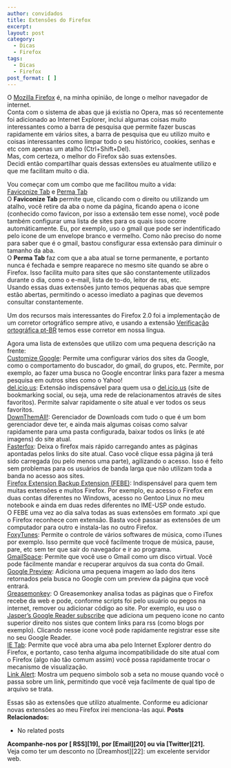 ```yaml
---
author: convidados
title: Extensões do Firefox
excerpt:
layout: post
category:
  - Dicas
  - Firefox
tags:
  - Dicas
  - Firefox
post_format: [ ]
---
```

O [Mozilla Firefox][1] é, na minha opinião, de longe o melhor navegador de internet.  
Conta com o sistema de abas que já existia no Opera, mas só recentemente foi adicionado ao Internet Explorer, inclui algumas coisas muito interessantes como a barra de pesquisa que permite fazer buscas rapidamente em vários sites, a barra de pesquisa que eu utilizo muito e coisas interessantes como limpar todo o seu histórico, cookies, senhas e etc com apenas um atalho (Ctrl+Shift+Del).  
Mas, com certeza, o melhor do Firefox são suas extensões.  
Decidi então compartilhar quais dessas extensões eu atualmente utilizo e que me facilitam muito o dia.

Vou começar com um combo que me facilitou muito a vida:  
[Faviconize Tab][2] e [Perma Tab][3]  
O **Faviconize Tab** permite que, clicando com o direito ou utilizando um atalho, você retire da aba o nome da página, ficando apena o icone (conhecido como favicon, por isso a extensão tem esse nome), você pode também configurar uma lista de sites para os quais isso ocorre automáticamente. Eu, por exemplo, uso o gmail que pode ser indentificado pelo icone de um envelope branco e vermelho. Como não preciso do nome para saber que é o gmail, bastou consfigurar essa extensão para diminuir o tamanho da aba.  
O **Perma Tab** faz com que a aba atual se torne permanente, e portanto nunca é fechada e sempre reaparece no mesmo site quando se abre o Firefox. Isso facilita muito para sites que são constantemente utilizados durante o dia, como o e-mail, lista de to-do, leitor de rss, etc.  
Usando essas duas extensões junto temos pequenas abas que sempre estão abertas, permitindo o acesso imediato a paginas que devemos consultar constantemente.

Um dos recursos mais interessantes do Firefox 2.0 foi a implementação de um corretor ortográfico sempre ativo, e usando a extensão [Verificação ortográfica pt-BR][4] temos esse corretor em nossa língua.

Agora uma lista de extensões que utilizo com uma pequena descrição na frente:  
[Customize Google][5]: Permite uma configurar vários dos sites da Google, como o comportamento do buscador, do gmail, do grupos, etc. Permite, por exemplo, ao fazer uma busca no Google encontrar links para fazer a mesma pesquisa em outros sites como o Yahoo!  
[del.icio.us][6]: Extensão indispensável para quem usa o [del.icio.us][7] (site de bookmarking social, ou seja, uma rede de relacionamentos através de sites favoritos). Permite salvar rapidamente o site atual e ver todos os seus favoritos.  
[DownThemAll!][8]: Gerenciador de Downloads com tudo o que é um bom gerenciador deve ter, e ainda mais algumas coisas como salvar rapidamente para uma pasta configurada, baixar todos os links (e até imagens) do site atual.  
[Fasterfox][9]: Deixa o firefox mais rápido carregando antes as páginas apontadas pelos links do site atual. Caso você clique essa página já terá sido carregada (ou pelo menos uma parte), agilizando o acesso. Isso é feito sem problemas para os usuários de banda larga que não utilizam toda a banda no acesso aos sites.  
[Firefox Extension Backup Extension (FEBE)][10]: Indispensável para quem tem muitas extensões e muitos Firefox. Por exemplo, eu acesso o Firefox em duas contas diferentes no Windows, acesso no Gentoo Linux no meu notebook e ainda em duas redes diferentes no IME-USP onde estudo.  
O FEBE uma vez ao dia salva todas as suas extensões em formato .xpi que o Firefox reconhece com extensão. Basta você passar as extensões de um computador para outro e instala-las no outro Firefox.  
[FoxyTunes][11]: Permite o controle de vários softwares de música, como iTunes por exemplo. Isso permite que você facilmente troque de música, pause, pare, etc sem ter que sair do navegador e ir ao programa.  
[GmailSpace][12]: Permite que você use o Gmail como um disco virtual. Você pode fácilmente mandar e recuperar arquivos da sua conta do Gmail.  
[Google Preview][13]: Adiciona uma pequena imagem ao lado dos itens retornados pela busca no Google com um preview da página que você entrará.  
[Greasemonkey][14]: O Greasemonkey analisa todas as páginas que o Firefox recebe da web e pode, conforme scripts foi pelo usuário ou pegos na internet, remover ou adicionar código ao site. Por exemplo, eu uso o [Jasper’s Google Reader subscribe][15] que adiciona um pequeno icone no canto superior direito nos sistes que contem links para rss (como blogs por exemplo). Clicando nesse icone você pode rapidamente registrar esse site no seu Google Reader.  
[IE Tab][16]: Permite que você abra uma aba pelo Internet Explorer dentro do Firefox, e portanto, caso tenha alguma incompatibilidade do site atual com o Firefox (algo não tão comum assim) você possa rapidamente trocar o mecanismo de visualização.  
[Link Alert][17]: Mostra um pequeno simbolo sob a seta no mouse quando você o passa sobre um link, permitindo que você veja facilmente de qual tipo de arquivo se trata.

Essas são as extensões que utilizo atualmente. Conforme eu adicionar novas extensões ao meu Firefox irei menciona-las aqui. 
**Posts Relacionados:** 
*   No related posts









**Acompanhe-nos por [ RSS][19], por [Email][20] ou via [Twitter][21].**  
Veja como ter um desconto no [Dreamhost][22]: um excelente servidor web.

 [1]: http://br.mozdev.org/firefox/
 [2]: https://addons.mozilla.org/firefox/3780/
 [3]: https://addons.mozilla.org/firefox/2558/
 [4]: https://addons.mozilla.org/firefox/3257/
 [5]: https://addons.mozilla.org/firefox/743/
 [6]: http://del.icio.us/help/firefox/extension
 [7]: http://del.icio.us/
 [8]: https://addons.mozilla.org/firefox/201/
 [9]: https://addons.mozilla.org/firefox/1269/
 [10]: https://addons.mozilla.org/firefox/2109/
 [11]: https://addons.mozilla.org/firefox/219/
 [12]: https://addons.mozilla.org/firefox/1593/
 [13]: https://addons.mozilla.org/firefox/189/
 [14]: https://addons.mozilla.org/firefox/748/
 [15]: http://userscripts.org/scripts/show/2571
 [16]: https://addons.mozilla.org/firefox/1419/
 [17]: https://addons.mozilla.org/firefox/3199/
 [18]: https://twitter.com/share




